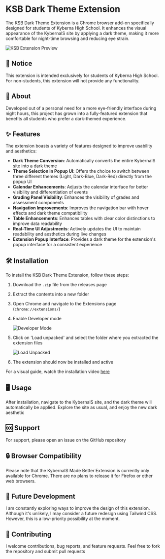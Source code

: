# KSB Dark Theme Extension

The KSB Dark Theme Extension is a Chrome browser add-on specifically designed for students of Kyberna High School. It enhances the visual appearance of the KybernaIS site by applying a dark theme, making it more comfortable for night-time browsing and reducing eye strain.

![KSB Extension Preview](https://github.com/Demiffy/KybernaIS-MB/assets/74311311/4cab2d2e-cae9-4ba5-bc42-e288da445715)

## 📢 Notice

This extension is intended exclusively for students of Kyberna High School. For non-students, this extension will not provide any functionality.

## 🌟 About

Developed out of a personal need for a more eye-friendly interface during night hours, this project has grown into a fully-featured extension that benefits all students who prefer a dark-themed experience.

## ✨ Features

The extension boasts a variety of features designed to improve usability and aesthetics:

- **Dark Theme Conversion**: Automatically converts the entire KybernaIS site into a dark theme
- **Theme Selection in Popup UI**: Offers the choice to switch between three different themes (Light, Dark-Blue, Dark-Red) directly from the popup UI
- **Calendar Enhancements**: Adjusts the calendar interface for better visibility and differentiation of events
- **Grading Panel Visibility**: Enhances the visibility of grades and assessment components
- **Navigation Improvements**: Improves the navigation bar with hover effects and dark theme compatibility
- **Table Enhancements**: Enhances tables with clear color distinctions to improve data readability
- **Real-Time UI Adjustments**: Actively updates the UI to maintain readability and aesthetics during live changes
- **Extension Popup Interface**: Provides a dark theme for the extension's popup interface for a consistent experience

## 🛠 Installation

To install the KSB Dark Theme Extension, follow these steps:

1. Download the `.zip` file from the releases page
2. Extract the contents into a new folder
3. Open Chrome and navigate to the Extensions page (`chrome://extensions/`)
4. Enable Developer mode
   
   ![Developer Mode](https://github.com/Demiffy/KSB/assets/74311311/c417504d-177b-472b-a621-ad20cf82504e)

5. Click on 'Load unpacked' and select the folder where you extracted the extension files
   
   ![Load Unpacked](https://github.com/Demiffy/KSB/assets/74311311/ce79419a-f678-47c6-8a47-8f3a82c54366)

6. The extension should now be installed and active

For a visual guide, watch the installation video [here](https://www.youtube.com/watch?v=vW8W19W_X0I)

## 🖥 Usage

After installation, navigate to the KybernaIS site, and the dark theme will automatically be applied. Explore the site as usual, and enjoy the new dark aesthetic

## 🆘 Support

For support, please open an issue on the GitHub repository

## 🔒 Browser Compatibility

Please note that the KybernaIS Made Better Extension is currently only available for Chrome. There are no plans to release it for Firefox or other web browsers.

## 🔄 Future Development

I am constantly exploring ways to improve the design of this extension. Although it's unlikely, I may consider a future redesign using Tailwind CSS. However, this is a low-priority possibility at the moment.

## 👋 Contributing

I welcome contributions, bug reports, and feature requests. Feel free to fork the repository and submit pull requests

